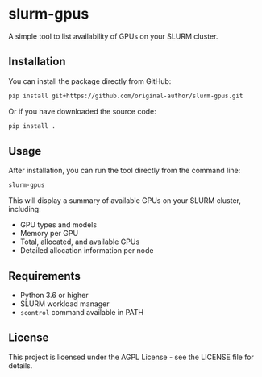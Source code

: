 # slurm-gpus

A simple tool to list availability of GPUs on your SLURM cluster.

## Installation

You can install the package directly from GitHub:

```bash
pip install git+https://github.com/original-author/slurm-gpus.git
```

Or if you have downloaded the source code:

```bash
pip install .
```

## Usage

After installation, you can run the tool directly from the command line:

```bash
slurm-gpus
```

This will display a summary of available GPUs on your SLURM cluster, including:
- GPU types and models
- Memory per GPU
- Total, allocated, and available GPUs
- Detailed allocation information per node

## Requirements

- Python 3.6 or higher
- SLURM workload manager
- `scontrol` command available in PATH

## License

This project is licensed under the AGPL License - see the LICENSE file for details.
